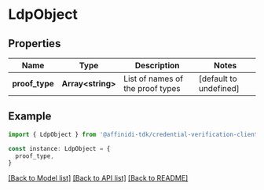 # LdpObject

## Properties

| Name           | Type                    | Description                      | Notes                  |
| -------------- | ----------------------- | -------------------------------- | ---------------------- |
| **proof_type** | **Array&lt;string&gt;** | List of names of the proof types | [default to undefined] |

## Example

```typescript
import { LdpObject } from '@affinidi-tdk/credential-verification-client'

const instance: LdpObject = {
  proof_type,
}
```

[[Back to Model list]](../README.md#documentation-for-models) [[Back to API list]](../README.md#documentation-for-api-endpoints) [[Back to README]](../README.md)
